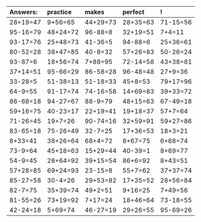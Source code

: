 | Answers: | practice | makes | perfect | ! |
| :--- | :--- | :--- | :--- | :--- |
| 28+19=47 | 9+56=65 | 44+29=73 | 28+35=63 | 71-15=56 | 
| 95-16=79 | 48+24=72 | 96-88=8 | 32+19=51 | 7+4=11 | 
| 93-17=76 | 25+48=73 | 41-36=5 | 94-88=6 | 25+36=61 | 
| 80-52=28 | 38+47=85 | 40-8=32 | 57+26=83 | 50-26=24 | 
| 93-87=6 | 18+56=74 | 7+88=95 | 72-14=58 | 43+38=81 | 
| 37+14=51 | 95-66=29 | 86-58=28 | 96-48=48 | 27+9=36 | 
| 33-28=5 | 51-38=13 | 51-18=33 | 45+8=53 | 79+17=96 | 
| 64-9=55 | 91-17=74 | 74-16=58 | 14+69=83 | 39+33=72 | 
| 86-68=18 | 94-27=67 | 88-9=79 | 48+15=63 | 67-49=18 | 
| 59+16=75 | 40-23=17 | 22+19=41 | 19+18=37 | 57+7=64 | 
| 71-26=45 | 19+7=26 | 90-74=16 | 32+59=91 | 59+27=86 | 
| 83-65=18 | 75-26=49 | 32-7=25 | 17+36=53 | 18+3=21 | 
| 8+33=41 | 38+26=64 | 68+4=72 | 8+67=75 | 6+68=74 | 
| 73-9=64 | 45+18=63 | 15+29=44 | 40-39=1 | 8+69=77 | 
| 54-9=45 | 28+64=92 | 39+15=54 | 86+6=92 | 8+43=51 | 
| 57+28=85 | 69+24=93 | 23-15=8 | 55+7=62 | 37+37=74 | 
| 85-27=58 | 30-4=26 | 29+53=82 | 17+35=52 | 28+56=84 | 
| 82-7=75 | 35+39=74 | 49+2=51 | 9+16=25 | 7+49=56 | 
| 81-55=26 | 73+19=92 | 7+17=24 | 18+46=64 | 73-18=55 | 
| 42-24=18 | 5+69=74 | 46-27=19 | 29+26=55 | 95-69=26 | 
